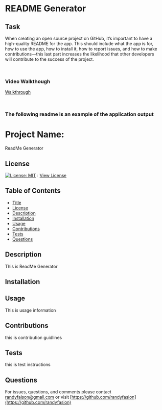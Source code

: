 # README Generator

## Task

When creating an open source project on GitHub, it’s important to have a high-quality README for the app. This should include what the app is for, how to use the app, how to install it, how to report issues, and how to make contributions&mdash;this last part increases the likelihood that other developers will contribute to the success of the project. 

<br>


### Video Walkthough 

<a href="https://youtu.be/QxSmruQnn6Y"> Walkthrough</a>




<br>

### The following readme is an example of the application output 




# Project Name:
ReadMe Generator
## License
[![License: MIT](https://img.shields.io/badge/License-MIT-yellow.svg)](https://opensource.org/licenses/MIT) : [View License](https://opensource.org/licenses/MIT)
## Table of Contents

- [Title](#Project-Name)
- [License](#License)
- [Description](#Description)
- [Installation](#Installation)
- [Usage](#Usage)
- [Contributions](#Contributions)
- [Tests](#Tests)
- [Questions](#Questions)

## Description
This is  ReadMe Generator
## Installation


## Usage
This is usage information
## Contributions 
this is contribution guidlines
## Tests 
this is test instructions
## Questions 
For issues, questions, and comments please contact randyfaison@gmail.com or visit [https://github.com/randyfasion](https://github.com/randyfasion) 
        